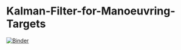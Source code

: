 # Kalman-Filter-for-Manoeuvring-Targets
[![Binder](https://mybinder.org/badge_logo.svg)](https://mybinder.org/v2/gh/neeraj-iitm/Kalman-Filter-for-Manoeuvring-Targets/HEAD)
